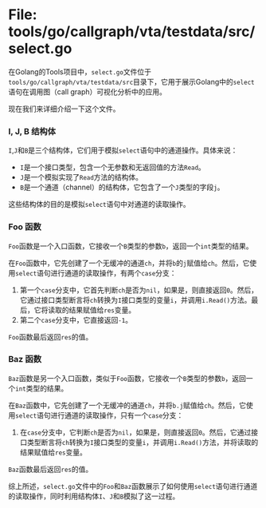 # File: tools/go/callgraph/vta/testdata/src/select.go

在Golang的Tools项目中，`select.go`文件位于`tools/go/callgraph/vta/testdata/src`目录下，它用于展示Golang中的`select`语句在调用图（call graph）可视化分析中的应用。

现在我们来详细介绍一下这个文件。

### I, J, B 结构体
`I`,`J`和`B`是三个结构体，它们用于模拟`select`语句中的通道操作。具体来说：

- `I`是一个接口类型，包含一个无参数和无返回值的方法`Read`。
- `J`是一个模拟实现了`Read`方法的结构体。
- `B`是一个通道（channel）的结构体，它包含了一个`J`类型的字段`j`。

这些结构体的目的是模拟`select`语句中对通道的读取操作。

### Foo 函数
`Foo`函数是一个入口函数，它接收一个`B`类型的参数`b`，返回一个`int`类型的结果。

在`Foo`函数中，它先创建了一个无缓冲的通道`ch`，并将`b`的`j`赋值给`ch`。然后，它使用`select`语句进行通道的读取操作，有两个`case`分支：

1. 第一个`case`分支中，它首先判断`ch`是否为`nil`，如果是，则直接返回`0`。然后，它通过接口类型断言将`ch`转换为`I`接口类型的变量`i`，并调用`i.Read()`方法。最后，它将读取的结果赋值给`res`变量。
2. 第二个`case`分支中，它直接返回`-1`。

`Foo`函数最后返回`res`的值。

### Baz 函数
`Baz`函数是另一个入口函数，类似于`Foo`函数，它接收一个`B`类型的参数`b`，返回一个`int`类型的结果。

在`Baz`函数中，它先创建了一个无缓冲的通道`ch`，并将`b.j`赋值给`ch`。然后，它使用`select`语句进行通道的读取操作，只有一个`case`分支：

1. 在`case`分支中，它判断`ch`是否为`nil`，如果是，则直接返回`0`。然后，它通过接口类型断言将`ch`转换为`I`接口类型的变量`i`，并调用`i.Read()`方法，并将读取的结果赋值给`res`变量。

`Baz`函数最后返回`res`的值。

综上所述，`select.go`文件中的`Foo`和`Baz`函数展示了如何使用`select`语句进行通道的读取操作，同时利用结构体`I`、`J`和`B`模拟了这一过程。

